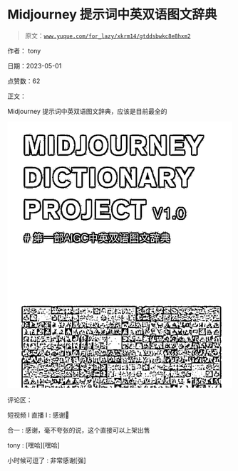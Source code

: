 # Midjourney 提示词中英双语图文辞典

> 原文：[`www.yuque.com/for_lazy/xkrm14/gtddsbwkc8e8hxm2`](https://www.yuque.com/for_lazy/xkrm14/gtddsbwkc8e8hxm2)

作者： tony

日期：2023-05-01

点赞数：62

正文：

Midjourney 提示词中英双语图文辞典，应该是目前最全的

![](img/a2193df04f42ef5444851ec9ff34fd01.png)  

评论区：

短视频 I 直播 I : 感谢🙏

合一 : 感谢，毫不夸张的说，这个直接可以上架出售

tony : [嘿哈][嘿哈]

小时候可逗了 : 非常感谢[强]

